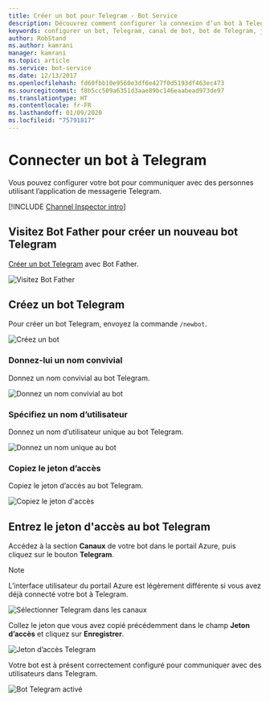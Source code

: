 ```yaml
---
title: Créer un bot pour Telegram - Bot Service
description: Découvrez comment configurer la connexion d’un bot à Telegram.
keywords: configurer un bot, Telegram, canal de bot, bot de Telegram, jeton d’accès
author: RobStand
ms.author: kamrani
manager: kamrani
ms.topic: article
ms.service: bot-service
ms.date: 12/13/2017
ms.openlocfilehash: fd60fbb10e9560e3df6e427f0d5193df463ec473
ms.sourcegitcommit: f8b5cc509a6351d3aae89bc146eaabead973de97
ms.translationtype: HT
ms.contentlocale: fr-FR
ms.lasthandoff: 01/09/2020
ms.locfileid: "75791817"
---
```

# <a name="connect-a-bot-to-telegram"></a>Connecter un bot à Telegram

Vous pouvez configurer votre bot pour communiquer avec des personnes utilisant l’application de messagerie Telegram.

[!INCLUDE [Channel Inspector intro](~/includes/snippet-channel-inspector.md)]

## <a name="visit-the-bot-father-to-create-a-new-telegram-bot"></a>Visitez Bot Father pour créer un nouveau bot Telegram

<a href="https://telegram.me/botfather" target="_blank">Créer un bot Telegram</a> avec Bot Father.

![Visitez Bot Father](~/media/channels/tg-StepVisitBotFather.png)

## <a name="create-a-new-telegram-bot"></a>Créez un bot Telegram
Pour créer un bot Telegram, envoyez la commande `/newbot`.

![Créez un bot](~/media/channels/tg-StepNewBot.png)

### <a name="specify-a-friendly-name"></a>Donnez-lui un nom convivial

Donnez un nom convivial au bot Telegram.

![Donnez un nom convivial au bot](~/media/channels/tg-StepNameBot.png)

### <a name="specify-a-username"></a>Spécifiez un nom d’utilisateur

Donnez un nom d’utilisateur unique au bot Telegram.

![Donnez un nom unique au bot](~/media/channels/tg-StepUsername.png)

### <a name="copy-the-access-token"></a>Copiez le jeton d’accès

Copiez le jeton d’accès au bot Telegram.

![Copiez le jeton d'accès](~/media/channels/tg-StepBotCreated.png)

## <a name="enter-the-telegram-bots-access-token"></a>Entrez le jeton d'accès au bot Telegram

Accédez à la section **Canaux** de votre bot dans le portail Azure, puis cliquez sur le bouton **Telegram**. 

> [!NOTE]
>  L’interface utilisateur du portail Azure est légèrement différente si vous avez déjà connecté votre bot à Telegram. 

![Sélectionner Telegram dans les canaux](~/media/channels/tg-connectBot-Azure.png)

Collez le jeton que vous avez copié précédemment dans le champ **Jeton d’accès** et cliquez sur **Enregistrer**.

![Jeton d’accès Telegram](~/media/channels/tg-accessToken-Azure.png)

Votre bot est à présent correctement configuré pour communiquer avec des utilisateurs dans Telegram. 

![Bot Telegram activé](~/media/channels/tg-botEnabled-Azure.png)

